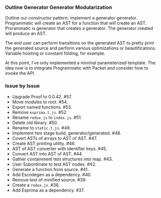 ### Outline Generator Generator Modularization

Outline our constructor pattern; implement a generator generator. Programmatic
will create an AST for a function that will create an AST. Prorammatic is
generator that creates a generator. The generator created will produce an AST.

The end user can perform transitions on the generated AST to pretty print the
generated source and perform various optimizations or beautifications. Variable
hoisting or constant folding, for example.

At this point, I've only implemented a minimal parameterized template. The idea
now is to integrate Programmatic with Packet and consider how to invoke the API.

### Issue by Issue

 * Upgrade Proof to 0.0.42. #57.
 * Move modules to root. #54.
 * Export named functions. #53.
 * Remove `esprima.t.js`. #52.
 * Rename `redux.js` to `index.js`. #51.
 * Delete old library. #50.
 * Rename to `static.t.js`. #49.
 * Implement two stage build, generator/generated. #48.
 * Covert ASTs of arrays to AST of AST. #47.
 * Create AST printing utility. #46.
 * AST of AST converter with identifier keys. #45.
 * Convert AST into AST of AST. #44.
 * Gather containment test structures into map. #43.
 * User Subordinate to test AST nodes. #42.
 * Generate a function from source. #41.
 * Add Escodegen as a dependency. #40.
 * Remove test of minified source. #39.
 * Create a `redux.js`. #38.
 * Add Esprima as a dependency. #37.
